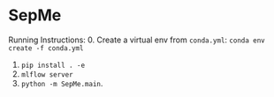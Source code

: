 # SepMe

Running Instructions:
0. Create a virtual env from `conda.yml`: `conda env create -f conda.yml`
1. `pip install . -e`
2. `mlflow server`
3. `python -m SepMe.main`.
